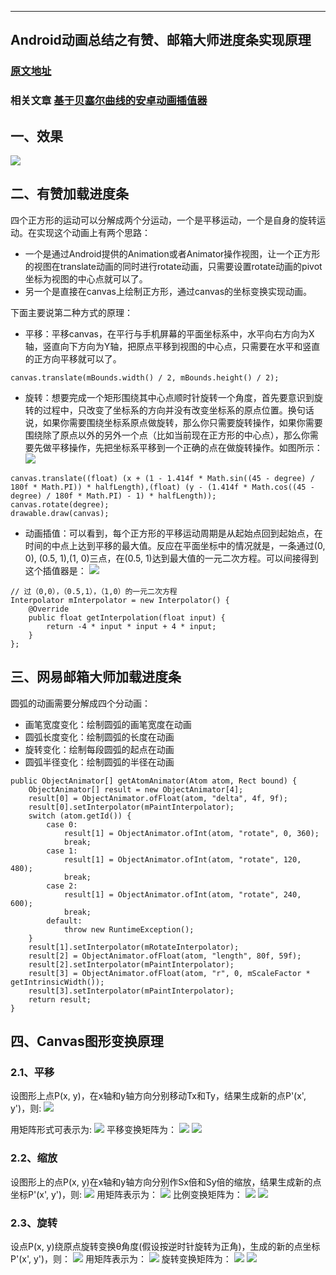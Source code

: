 
---

## Android动画总结之有赞、邮箱大师进度条实现原理

### [原文地址](https://ivonhoe.github.io/2015/09/01/Android%E5%8A%A8%E7%94%BB%E6%80%BB%E7%BB%93%E4%B9%8B%E6%9C%89%E8%B5%9E%E3%80%81%E9%82%AE%E7%AE%B1%E5%A4%A7%E5%B8%88%E8%BF%9B%E5%BA%A6%E6%9D%A1%E5%AE%9E%E7%8E%B0%E5%8E%9F%E7%90%86/)

### 相关文章 [基于贝塞尔曲线的安卓动画插值器](https://github.com/Ivonhoe/android-fancy-drawable/blob/master/README-BEZIER.md)

## 一、效果
![ ](https://ivonhoe.github.io/res/android_animation2/xiaoguo.gif)

## 二、有赞加载进度条

四个正方形的运动可以分解成两个分运动，一个是平移运动，一个是自身的旋转运动。在实现这个动画上有两个思路：
- 一个是通过Android提供的Animation或者Animator操作视图，让一个正方形的视图在translate动画的同时进行rotate动画，只需要设置rotate动画的pivot坐标为视图的中心点就可以了。
- 另一个是直接在canvas上绘制正方形，通过canvas的坐标变换实现动画。

<!--more-->
下面主要说第二种方式的原理：
- 平移：平移canvas，在平行与手机屏幕的平面坐标系中，水平向右方向为X轴，竖直向下方向为Y轴，把原点平移到视图的中心点，只需要在水平和竖直的正方向平移就可以了。
```
canvas.translate(mBounds.width() / 2, mBounds.height() / 2);
```

- 旋转：想要完成一个矩形围绕其中心点顺时针旋转一个角度，首先要意识到旋转的过程中，只改变了坐标系的方向并没有改变坐标系的原点位置。换句话说，如果你需要围绕坐标系原点做旋转，那么你只需要旋转操作，如果你需要围绕除了原点以外的另外一个点（比如当前现在正方形的中心点），那么你需要先做平移操作，先把坐标系平移到一个正确的点在做旋转操作。如图所示：
 ![ ](https://ivonhoe.github.io/res/android_animation2/xuanzhuanzuobiao.png)

```
canvas.translate((float) (x + (1 - 1.414f * Math.sin((45 - degree) / 180f * Math.PI)) * halfLength),(float) (y - (1.414f * Math.cos((45 - degree) / 180f * Math.PI) - 1) * halfLength));
canvas.rotate(degree);
drawable.draw(canvas);
```

- 动画插值：可以看到，每个正方形的平移运动周期是从起始点回到起始点，在时间的中点上达到平移的最大值。反应在平面坐标中的情况就是，一条通过(0, 0), (0.5, 1),(1, 0)三点，在(0.5, 1)达到最大值的一元二次方程。可以间接得到这个插值器是：
![ ](https://ivonhoe.github.io/res/android_animation2/chazhiqi.jpg)

```
// 过（0,0），（0.5,1），（1,0）的一元二次方程
Interpolator mInterpolator = new Interpolator() {
    @Override
    public float getInterpolation(float input) {
        return -4 * input * input + 4 * input;
    }
};
```

## 三、网易邮箱大师加载进度条

圆弧的动画需要分解成四个分动画：
- 画笔宽度变化：绘制圆弧的画笔宽度在动画
- 圆弧长度变化：绘制圆弧的长度在动画
- 旋转变化：绘制每段圆弧的起点在动画
- 圆弧半径变化：绘制圆弧的半径在动画

```
public ObjectAnimator[] getAtomAnimator(Atom atom, Rect bound) {
    ObjectAnimator[] result = new ObjectAnimator[4];
    result[0] = ObjectAnimator.ofFloat(atom, "delta", 4f, 9f);
    result[0].setInterpolator(mPaintInterpolator);
    switch (atom.getId()) {
        case 0:
            result[1] = ObjectAnimator.ofInt(atom, "rotate", 0, 360);
            break;
        case 1:
            result[1] = ObjectAnimator.ofInt(atom, "rotate", 120, 480);
            break;
        case 2:
            result[1] = ObjectAnimator.ofInt(atom, "rotate", 240, 600);
            break;
        default:
            throw new RuntimeException();
    }
    result[1].setInterpolator(mRotateInterpolator);
    result[2] = ObjectAnimator.ofFloat(atom, "length", 80f, 59f);
    result[2].setInterpolator(mPaintInterpolator);
    result[3] = ObjectAnimator.ofFloat(atom, "r", 0, mScaleFactor * getIntrinsicWidth());
    result[3].setInterpolator(mPaintInterpolator);
    return result;
}
```

## 四、Canvas图形变换原理

### 2.1、平移
设图形上点P(x, y)，在x轴和y轴方向分别移动Tx和Ty，结果生成新的点P'(x', y')，则:
 ![ ](https://ivonhoe.github.io/res/android_animation2/pingy0.png)

用矩阵形式可表示为:
![ ](https://ivonhoe.github.io/res/android_animation2/pingyi.png)
平移变换矩阵为：
![ ](https://ivonhoe.github.io/res/android_animation2/pingyi2.png)
![ ](https://ivonhoe.github.io/res/android_animation2/pingyimatrix_副本.png)

### 2.2、缩放
设图形上的点P(x, y)在x轴和y轴方向分别作Sx倍和Sy倍的缩放，结果生成新的点坐标P'(x', y')，则:
![ ](https://ivonhoe.github.io/res/android_animation2/suofang.png)
用矩阵表示为：
![ ](https://ivonhoe.github.io/res/android_animation2/suofang2.png)
比例变换矩阵为：
![ ](https://ivonhoe.github.io/res/android_animation2/suofang3.png)
![ ](https://ivonhoe.github.io/res/android_animation2/suofangMatrix_副本.png)


### 2.3、旋转
设点P(x, y)绕原点旋转变换θ角度(假设按逆时针旋转为正角)，生成的新的点坐标P'(x', y')，则：
![ ](https://ivonhoe.github.io/res/android_animation2/xuanzhuan1.png)
用矩阵表示为：
![ ](https://ivonhoe.github.io/res/android_animation2/xuanzhuan2.png)
旋转变换矩阵为：
![ ](https://ivonhoe.github.io/res/android_animation2/xuanzhuan3.png)
![ ](https://ivonhoe.github.io/res/android_animation2/xuanzhuanMatrix_副本.png)